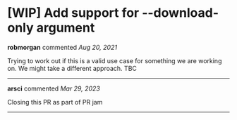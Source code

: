 # [WIP] Add support for --download-only argument

**robmorgan** commented *Aug 20, 2021*

Trying to work out if this is a valid use case for something we are working on. We might take a different approach. TBC
<br />
***


**arsci** commented *Mar 29, 2023*

Closing this PR as part of PR jam 
***

